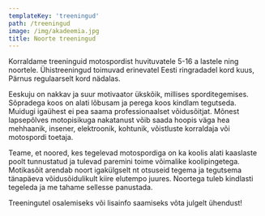 ```yaml
---
templateKey: 'treeningud'
path: /treeningud
image: /img/akadeemia.jpg
title: Noorte treeningud
---
```

Korraldame treeninguid motospordist huvituvatele 5-16 a lastele ning noortele. Ühistreeningud toimuvad erinevatel Eesti ringradadel kord kuus, Pärnus regulaarselt kord nädalas.

Eeskuju on nakkav ja suur motivaator ükskõik, millises sporditegemises. Sõpradega koos on alati lõbusam ja perega koos kindlam tegutseda.
Muidugi igaühest ei pea saama professionaalset võidusõitjat. Mõnest lapsepõlves motopisikuga nakatanust võib saada hoopis väga hea mehhaanik, insener, elektroonik, kohtunik, võistluste korraldaja või motospordi toetaja.

Teame, et noored, kes tegelevad motospordiga on ka koolis alati kaaslaste poolt tunnustatud ja tulevad paremini toime võimalike koolipingetega. Motikasõit arendab noort igakülgselt nt otsuseid tegema ja tegutsema tänapäeva võidusõidulikult kiire elutempo juures.
Noortega tuleb kindlasti tegeleda ja me tahame sellesse panustada.

Treeningutel osalemiseks või lisainfo saamiseks võta julgelt ühendust!